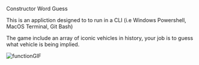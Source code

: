 Constructor Word Guess

This is an appliction designed to to run in a CLI (i.e Windows Powershell, MacOS Terminal, Git Bash)

The game include an array of iconic vehicles in history, your job is to guess what vehicle is being implied.

![functionGIF](/gif_storage/function.gif)